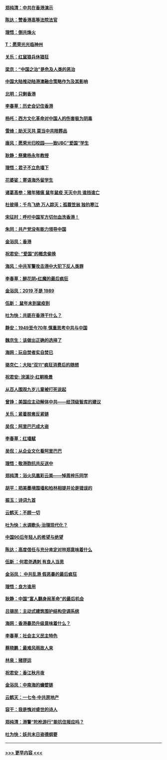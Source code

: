 #### [郑纯清：中共在香港演示](../pages/nsc993/n11670539.md?t=11220301) 
#### [陈达：赞香港高等法院法官](../pages/nsc993/n11669542.md?t=11220301) 
#### [理悟：倒共烽火](../pages/nsc993/n11668844.md?t=11220301) 
#### [T：愿荣光光临神州](../pages/nsc993/n11668421.md?t=11220301) 
#### [关乐：红鼠狼兵休猖狂](../pages/nsc993/n11668378.md?t=11220301) 
#### [梁京：“中国之治”是危及人类的恶治](../pages/nsc993/n11668328.md?t=11220301) 
#### [中国大陆推动陆港澳融合策略作为及其影响](../pages/nsc993/n11668157.md?t=11220301) 
#### [北明：只剩香港](../pages/nsc993/n11668002.md?t=11220301) 
#### [李春草：历史会记住香港](../pages/nsc993/n11667927.md?t=11220301) 
#### [杨吒：西方文化革命对中国人的伤害极为阴毒](../pages/nsc993/n11664521.md?t=11220301) 
#### [雪绮：助天灭共 莫当中共陪葬品](../pages/nsc993/n11662650.md?t=11220301) 
#### [唐风：愿荣光归校园——致UBC“爱国”学生](../pages/nsc993/n11662194.md?t=11220301) 
#### [耿静：祭奠杨永年教授](../pages/nsc993/n11662514.md?t=11220301) 
#### [理悟：君子不立危墙下](../pages/nsc993/n11662172.md?t=11220301) 
#### [花婆娑：寄语海外留学生](../pages/nsc993/n11662121.md?t=11220301) 
#### [诸葛高参：猪年猪瘟 鼠年鼠疫 天灭中共 谁挡谁亡](../pages/nsc993/n11661980.md?t=11220301) 
#### [杜彼得：千鸟飞绝 万人踪灭；孤蓑笠翁 独钓寒江](../pages/nsc993/n11661170.md?t=11220301) 
#### [宋征时：呼吁中国军方切勿血洗香港！](../pages/nsc993/n11415318.md?t=11220301) 
#### [朱同：共产党没有能力领导中国](../pages/nsc993/n11660421.md?t=11220301) 
#### [金浴凤：香港](../pages/nsc993/n11660419.md?t=11220301) 
#### [祝君安: “爱国”的概念偷换](../pages/nsc993/n11659706.md?t=11220301) 
#### [海风：中共军警攻击港中大犯下反人类罪](../pages/nsc993/n11659632.md?t=11220301) 
#### [李春草：醉花阴•红魔的最后疯狂](../pages/nsc993/n11659287.md?t=11220301) 
#### [金浴凤：2019 不是 1989](../pages/nsc993/n11657663.md?t=11220301) 
#### [伍新： 鼠年未到鼠疫到](../pages/nsc993/n11655098.md?t=11220301) 
#### [吐为快：共匪在香港干什么？](../pages/nsc993/n11654891.md?t=11220301) 
#### [静安：1949至今70年 慎重思考中共与中国](../pages/nsc993/n11651244.md?t=11220301) 
#### [魏京生：该做出正确的选择了](../pages/nsc993/n11653084.md?t=11220301) 
#### [海网：玩自焚者实自焚已](../pages/nsc993/n11652423.md?t=11220301) 
#### [骆克仁：大陆“双11”疯狂消费后的随想](../pages/nsc993/n11652305.md?t=11220301) 
#### [祝君安: 浣溪沙·红朝晚景](../pages/nsc993/n11652258.md?t=11220301) 
#### [从百人围观九岁儿童被打死说起](../pages/nsc993/n11651030.md?t=11220301) 
#### [曾铮：美国应主动解体中共——给顶级智库的建议](../pages/nsc993/n11649888.md?t=11220301) 
#### [关乐：紧着脱套反紧链](../pages/nsc993/n11649069.md?t=11220301) 
#### [吴侃：阿里巴巴成大盗](../pages/nsc993/n11645523.md?t=11220301) 
#### [李春草：红墙赋](../pages/nsc993/n11646389.md?t=11220301) 
#### [吴侃：从企业文化看阿里巴巴](../pages/nsc993/n11645476.md?t=11220301) 
#### [理悟：敬港胞抗共反送中](../pages/nsc993/n11645466.md?t=11220301) 
#### [郑纯清：浴火凤凰彩云美——悼周梓乐同学](../pages/nsc993/n11645155.md?t=11220301) 
#### [胡平：把美墨境围墙和柏林相提并论是错误的](../pages/nsc993/n11645134.md?t=11220301) 
#### [振玉：诗词九首](../pages/nsc993/n11644081.md?t=11220301) 
#### [云鹤天：不顾一切](../pages/nsc993/n11643508.md?t=11220301) 
#### [吐为快：水调歌头·治理现代化？](../pages/nsc993/n11643485.md?t=11220301) 
#### [中国90后年轻人的希望与绝望](../pages/nsc993/n11642317.md?t=11220301) 
#### [陈达：高度信任与充分肯定对林郑意味着什么](../pages/nsc993/n11641441.md?t=11220301) 
#### [伍新 ：何君尧遇刺 有良人当思](../pages/nsc993/n11641503.md?t=11220301) 
#### [金浴凤： 中共乱港  假恶暴的最后疯狂](../pages/nsc993/n11641495.md?t=11220301) 
#### [理悟：良方谁用](../pages/nsc993/n11641463.md?t=11220301) 
#### [耿静：中国“富人翻身闹革命”的最后机会](../pages/nsc993/n11640655.md?t=11220301) 
#### [吕锡民：主动式建筑围护结构空调系统](../pages/nsc993/n11640168.md?t=11220301) 
#### [海网：香港暴恐升级意味着什么？](../pages/nsc993/n11635904.md?t=11220301) 
#### [李春草：社会主义民主特色](../pages/nsc993/n11634657.md?t=11220301) 
#### [蔡晓鹏：最难风雨故人来](../pages/nsc993/n11633145.md?t=11220301) 
#### [林泉：猪猡运](../pages/nsc993/n11631469.md?t=11220301) 
#### [祝君安：香江秋月夜](../pages/nsc993/n11631440.md?t=11220301) 
#### [金浴凤：中南海的蟾嬖链](../pages/nsc993/n11631290.md?t=11220301) 
#### [云鹤天：一七令·中共房地产](../pages/nsc993/n11630084.md?t=11220301) 
#### [容干：我是愧对盛世的诗人](../pages/nsc993/n11630059.md?t=11220301) 
#### [郑纯清：港警“陀枪游行”能抗住报应吗？](../pages/nsc993/n11629999.md?t=11220301) 
#### [吐为快：妖共末日盗德纲要](../pages/nsc993/n11628610.md?t=11220301) 

----
#### [ >>> 更早内容 <<< ](../indexes/nsc993-earlier.md)
